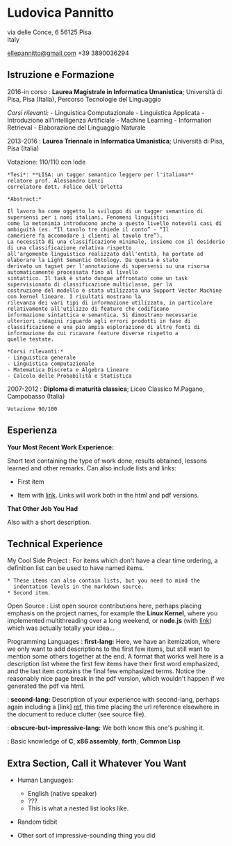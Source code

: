 Ludovica Pannitto
============


via delle Conce, 6
56125 Pisa                          
Italy             

ellepannitto@gmail.com
+39 3890036294


Istruzione e Formazione
---------
2016-in corso 
:   **Laurea Magistrale in Informatica Umanistica**; Università di Pisa, Pisa (Italia), Percorso Tecnologie del Linguaggio

   *Corsi rilevanti:*
    - Linguistica Computazionale
    - Linguistica Applicata
    - Introduzione all'Intelligenza Artificiale
    - Machine Learning
    - Information Retrieval
    - Elaborazione del Linguaggio Naturale
    
2013-2016
:   **Laurea Triennale in Informatica Umanistica**; Università di Pisa, Pisa (Italia)

   Votazione: 110/110 con lode
    
    *Tesi*: **LISA: un tagger semantico leggero per l'italiano**
    relatore prof. Alessandro Lenci
    correlatore dott. Felice dell'Orletta

    *Abstract:*

    Il lavoro ha come oggetto lo sviluppo di un tagger semantico di supersensi per i nomi italiani. Fenomeni linguistici
    come la metonimia introducono anche a questo livello notevoli casi di ambiguità (es. “Il tavolo tre chiede il conto” - “Il
    cameriere fa accomodare i clienti al tavolo tre”).
    La necessità di una classificazione minimale, insieme con il desiderio di una classificazione relativa rispetto
    all'argomento linguistico realizzato dall'entità, ha portato ad elaborare la Light Semantic Ontology. Da questa è stato
    derivato un tagset per l'annotazione di supersensi su una risorsa automaticamente processata fino al livello
    sintattico. Il task è stato dunque affrontato come un task supervisionato di classificazione multiclasse, per la
    costruzione del modello è stata utilizzata una Support Vector Machine con kernel lineare. I risultati mostrano la
    rilevanza dei vari tipi di informazione utilizzata, in particolare relativamente all'utilizzo di feature che codificano
    informazione sintattica e semantica. Si dimostrano necessarie ulteriori indagini riguardo agli errori prodotti in fase di
    classificazione e una più ampia esplorazione di altre fonti di informazione da cui ricavare feature diverse rispetto a
    quelle testate.
      
    *Corsi rilevanti:*
    - Linguistica generale
    - Linguistica computazionale
    - Matematica Discreta e Algebra Lineare
    - Calcolo delle Probabilità e Statistica

2007-2012
:   **Diploma di maturità classica**; Liceo Classico M.Pagano, Campobasso (Italia)

    Votazione 90/100

Esperienza
----------

**Your Most Recent Work Experience:**

Short text containing the type of work done, results obtained,
lessons learned and other remarks. Can also include lists and
links:

* First item

* Item with [link](http://www.example.com). Links will work both in
  the html and pdf versions.

**That Other Job You Had**

Also with a short description.

Technical Experience
--------------------

My Cool Side Project
:   For items which don't have a clear time ordering, a definition
    list can be used to have named items.

    * These items can also contain lists, but you need to mind the
      indentation levels in the markdown source.
    * Second item.

Open Source
:   List open source contributions here, perhaps placing emphasis on
    the project names, for example the **Linux Kernel**, where you
    implemented multithreading over a long weekend, or **node.js**
    (with [link](http://nodejs.org)) which was actually totally
    your idea...

Programming Languages
:   **first-lang:** Here, we have an itemization, where we only want
    to add descriptions to the first few items, but still want to
    mention some others together at the end. A format that works well
    here is a description list where the first few items have their
    first word emphasized, and the last item contains the final few
    emphasized terms. Notice the reasonably nice page break in the pdf
    version, which wouldn't happen if we generated the pdf via html.

:   **second-lang:** Description of your experience with second-lang,
    perhaps again including a [link] [ref], this time placing the url
    reference elsewhere in the document to reduce clutter (see source
    file). 

:   **obscure-but-impressive-lang:** We both know this one's pushing
    it.

:   Basic knowledge of **C**, **x86 assembly**, **forth**, **Common Lisp**

[ref]: https://github.com/githubuser/superlongprojectname

Extra Section, Call it Whatever You Want
----------------------------------------

* Human Languages:

     * English (native speaker)
     * ???
     * This is what a nested list looks like.

* Random tidbit

* Other sort of impressive-sounding thing you did
